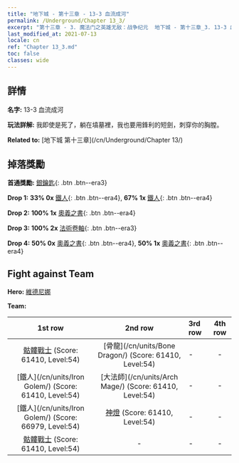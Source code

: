 ```yaml
---
title: "地下城 - 第十三章 - 13-3 血流成河"
permalink: /Underground/Chapter 13_3/
excerpt: "第十三章 - 3. 魔法门之英雄无敌：战争纪元  地下城 - 第十三章_3. 13-3 血流成河"
last_modified_at: 2021-07-13
locale: cn
ref: "Chapter 13_3.md"
toc: false
classes: wide
---
```


## 詳情

 **名字:** 13-3 血流成河

 **玩法詳解:**       我即使是死了，躺在墳墓裡，我也要用鋒利的短劍，刺穿你的胸膛。

 **Related to:** [地下城 第十三章](/cn/Underground/Chapter 13/)

## 掉落獎勵

 **首通獎勵:** [銀鑰匙](/cn/Items/con_693/){: .btn .btn--era3}

 **Drop 1:** **33% 0x** [鐵人](/cn/Items/unt_237/){: .btn .btn--era4}, **67% 1x** [鐵人](/cn/Items/unt_237/){: .btn .btn--era4}

 **Drop 2:** **100% 1x** [奧義之書](/cn/Items/mat_53/){: .btn .btn--era4}

 **Drop 3:** **100% 2x** [法術卷軸](/cn/Items/con_694/){: .btn .btn--era3}

 **Drop 4:** **50% 0x** [奧義之書](/cn/Items/mat_46/){: .btn .btn--era4}, **50% 1x** [奧義之書](/cn/Items/mat_46/){: .btn .btn--era4}


## Fight against Team
 **Hero:** [維德尼娜](/cn/heroes/Vidomina/)

 **Team:**


  | 1st row | 2nd row | 3rd row | 4th row |
  |:----:|:----:|:----|:----:|
  | [骷髏戰士](/cn/units/Skeleton/) (Score: 61410, Level:54)  | [骨龍](/cn/units/Bone Dragon/) (Score: 61410, Level:54)  | - | - |
  | [鐵人](/cn/units/Iron Golem/) (Score: 61410, Level:54)  | [大法師](/cn/units/Arch Mage/) (Score: 61410, Level:54)  | - | - |
  | [鐵人](/cn/units/Iron Golem/) (Score: 66979, Level:54)  | [神燈](/cn/units/Genie/) (Score: 61410, Level:54)  | - | - |
  | [骷髏戰士](/cn/units/Skeleton/) (Score: 61410, Level:54)  | - | - | - |


